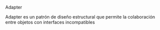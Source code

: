 Adapter 

Adapter es un patrón de diseño estructural que permite la colaboración entre objetos con interfaces incompatibles